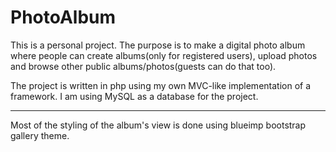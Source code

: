 # PhotoAlbum

This is a personal project. The purpose is to make a digital photo album where people can create albums(only for registered users), upload photos and browse other public albums/photos(guests can do that too).

The project is written in php using my own MVC-like implementation of a framework. I am using MySQL as a database for the project.

--------------------
Most of the styling of the album's view is done using blueimp bootstrap gallery theme.
